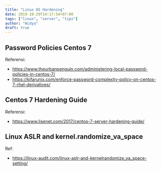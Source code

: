 ```yaml
---
title: "Linux OS Hardening"
date: 2019-10-29T14:17:54+07:00
tags: ["linux", "server", "tips"]
author: "Widya"
draft: true
---
```


## Password Policies Centos 7

Referensi:

* https://www.theurbanpenguin.com/administering-local-password-policies-in-centos-7/
* https://kifarunix.com/enforce-password-complexity-policy-on-centos-7-rhel-derivatives/

## Centos 7 Hardening Guide

Referensi:

* https://www.lisenet.com/2017/centos-7-server-hardening-guide/

## Linux ASLR and kernel.randomize_va_space

Ref:

* https://linux-audit.com/linux-aslr-and-kernelrandomize_va_space-setting/

